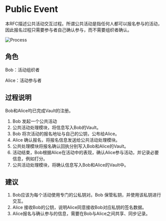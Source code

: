 # Public Event

本RFC描述公共活动交互过程。所谓公共活动是指任何人都可以报名参与的活动，因此报名过程只需要参与者自己确认参与，而不需要组织者确认。

![Process](./images/Public-Event.png)

## 角色

Bob：活动组织者

Alice：活动参与者

## 过程说明

Bob和Alice均已完成Vault的注册。

1. Bob 发起一个公共活动
2. 公共活动处理模块，将信息写入Bob的Vault。
3. Bob 将次活动的报名地址与自己的公钥，公布给Alice。
4. Alice 确认报名，将报名信息发送给公共活动处理模块。
5. 公共处理模块将报名确认回执分别写入Bob和Alice的Vault。
6. 活动结束，Bob根据Alice在活动中的表现，确认Alice参与活动，并记录必要信息，例如打分。
7. 公共活动处理模块，将确认信息写入Bob和Alice的Vault中。

## 建议

1. Bob应该为每个活动使用专门的公私钥对。Bob 保管私钥，并使用该私钥进行交互。
2. Alice 接收Bob的公钥，说明Alice同意接收Bob对应私钥的签名数据。
3. Alice报名与确认参与的信息，需要在Bob与Alice之间共享、同步记录。
